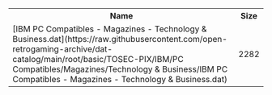 <table>
<tr><th>Name</th><th>Size</th></tr>
<tr><td>[IBM PC Compatibles - Magazines - Technology & Business.dat](https://raw.githubusercontent.com/open-retrogaming-archive/dat-catalog/main/root/basic/TOSEC-PIX/IBM/PC Compatibles/Magazines/Technology & Business/IBM PC Compatibles - Magazines - Technology & Business.dat)</td><td>2282</td></tr>
</table>
